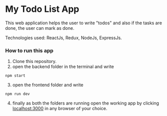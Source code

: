 # My Todo List App

This web application helps the user to write "todos" and also if the tasks are done, the user can mark as done.

Technologies used: ReactJs, Redux, NodeJs, ExpressJs.

### How to run this app

1. Clone this repository.
2. open the backend folder in the terminal and write 
```
npm start
```
3. open the frontend folder and write
```
npm run dev
```
4. finally as both the folders are running open the working app by clicking [localhost:3000](http://localhost:3000) in any browser of your choice.
